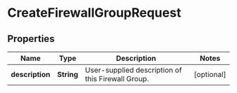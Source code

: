 

# CreateFirewallGroupRequest


## Properties

| Name | Type | Description | Notes |
|------------ | ------------- | ------------- | -------------|
|**description** | **String** | User-supplied description of this Firewall Group. |  [optional] |



